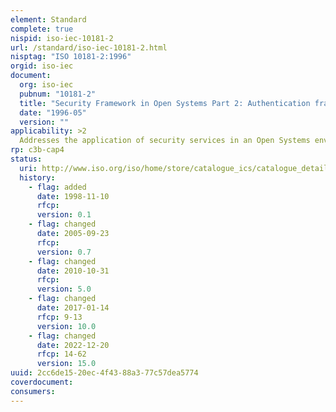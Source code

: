 ```yaml
---
element: Standard
complete: true
nispid: iso-iec-10181-2
url: /standard/iso-iec-10181-2.html
nisptag: "ISO 10181-2:1996"
orgid: iso-iec
document:
  org: iso-iec
  pubnum: "10181-2"
  title: "Security Framework in Open Systems Part 2: Authentication framework"
  date: "1996-05"
  version: ""
applicability: >2
  Addresses the application of security services in an Open Systems environment, where the term Open Systems is taken to include areas such as Database, Distributed Applications, Open Distributed Processing and OSI.
rp: c3b-cap4
status:
  uri: http://www.iso.org/iso/home/store/catalogue_ics/catalogue_detail_ics.htm?ics1=35&ics2=100&ics3=01&csnumber=24404
  history: 
    - flag: added
      date: 1998-11-10
      rfcp: 
      version: 0.1
    - flag: changed
      date: 2005-09-23
      rfcp: 
      version: 0.7
    - flag: changed
      date: 2010-10-31
      rfcp: 
      version: 5.0
    - flag: changed
      date: 2017-01-14
      rfcp: 9-13
      version: 10.0
    - flag: changed
      date: 2022-12-20
      rfcp: 14-62
      version: 15.0
uuid: 2cc6de15-20ec-4f43-88a3-77c57dea5774
coverdocument:
consumers:
---
```

